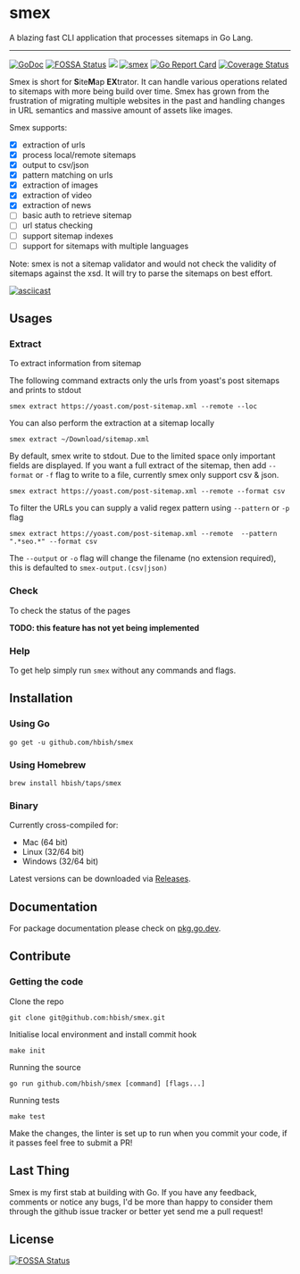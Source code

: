 # smex

A blazing fast CLI application that processes sitemaps in Go Lang. 

---

[![GoDoc](https://godoc.org/github.com/hbish.smex?status.svg)](https://godoc.org/github.com/hbish/smex)
[![FOSSA Status](https://app.fossa.io/api/projects/git%2Bgithub.com%2Fhbish%2Fsmex.svg?type=shield)](https://app.fossa.io/projects/git%2Bgithub.com%2Fhbish%2Fsmex?ref=badge_shield)
![](https://img.shields.io/badge/license-MIT-blue.svg)
[![smex](https://circleci.com/gh/hbish/smex.svg?style=shield)](https://circleci.com/gh/hbish/smex)
[![Go Report Card](https://goreportcard.com/badge/github.com/hbish/smex)](https://goreportcard.com/report/github.com/hbish/smex)
[![Coverage Status](https://coveralls.io/repos/github/hbish/smex/badge.svg?branch=develop)](https://coveralls.io/github/hbish/smex?branch=develop)

Smex is short for **S**ite**M**ap **EX**trator. It can handle various operations related to sitemaps with more being 
build over time. Smex has grown from the frustration of migrating multiple websites in the past and handling changes in 
URL semantics and massive amount of assets like images.  

Smex supports: 
- [x] extraction of urls
- [x] process local/remote sitemaps
- [x] output to csv/json
- [x] pattern matching on urls
- [x] extraction of images
- [x] extraction of video
- [x] extraction of news
- [ ] basic auth to retrieve sitemap
- [ ] url status checking
- [ ] support sitemap indexes
- [ ] support for sitemaps with multiple languages

Note: smex is not a sitemap validator and would not check the validity of sitemaps against the xsd. It will try to parse
the sitemaps on best effort.

[![asciicast](https://asciinema.org/a/327587.svg)](https://asciinema.org/a/327587)

## Usages

### Extract

To extract information from sitemap

The following command extracts only the urls from yoast's post sitemaps and prints to stdout

`smex extract https://yoast.com/post-sitemap.xml --remote --loc`

You can also perform the extraction at a sitemap locally

`smex extract ~/Download/sitemap.xml`

By default, smex write to stdout. Due to the limited space only important fields are displayed. If you want a full extract 
of the sitemap, then add `--format` or `-f` flag to write to a file, currently smex only support csv & json.

`smex extract https://yoast.com/post-sitemap.xml --remote --format csv`

To filter the URLs you can supply a valid regex pattern using `--pattern` or `-p` flag

`smex extract https://yoast.com/post-sitemap.xml --remote  --pattern ".*seo.*" --format csv`

The `--output` or `-o` flag will change the filename (no extension required), this is defaulted to `smex-output.(csv|json)`

### Check

To check the status of the pages

__TODO: this feature has not yet being implemented__

### Help

To get help simply run `smex` without any commands and flags.

## Installation

### Using Go

`go get -u github.com/hbish/smex`

### Using Homebrew

`brew install hbish/taps/smex`

### Binary

Currently cross-compiled for:

- Mac (64 bit)
- Linux (32/64 bit)
- Windows (32/64 bit)

Latest versions can be downloaded via [Releases](https://github.com/hbish/smex/releases).

## Documentation

For package documentation please check on [pkg.go.dev](https://pkg.go.dev/github.com/hbish/smex).

## Contribute

### Getting the code

Clone the repo

`git clone git@github.com:hbish/smex.git`

Initialise local environment and install commit hook

`make init`

Running the source

`go run github.com/hbish/smex [command] [flags...]`

Running tests

`make test`

Make the changes, the linter is set up to run when you commit your code, if it passes feel free to submit a PR!

## Last Thing

Smex is my first stab at building with Go. If you have any feedback, comments or notice any bugs, I'd be more than happy 
to consider them through the github issue tracker or better yet send me a pull request! 



## License
[![FOSSA Status](https://app.fossa.io/api/projects/git%2Bgithub.com%2Fhbish%2Fsmex.svg?type=large)](https://app.fossa.io/projects/git%2Bgithub.com%2Fhbish%2Fsmex?ref=badge_large)
